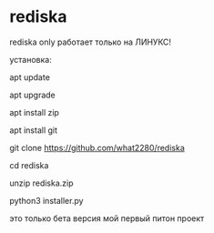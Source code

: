 # rediska
rediska only
работает только на ЛИНУКС!

установка:

apt update

apt upgrade

apt install zip

apt install git

git clone https://github.com/what2280/rediska

cd rediska

unzip rediska.zip

python3 installer.py


это только бета версия мой первый питон проект
